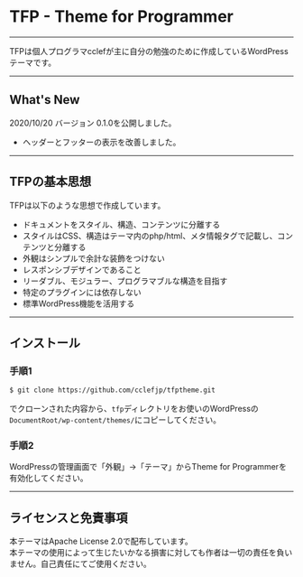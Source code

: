 # TFP - Theme for Programmer

---

TFPは個人プログラマcclefが主に自分の勉強のために作成しているWordPressテーマです。

---

## What's New

2020/10/20 バージョン 0.1.0を公開しました。

* ヘッダーとフッターの表示を改善しました。

---

## TFPの基本思想

TFPは以下のような思想で作成しています。

* ドキュメントをスタイル、構造、コンテンツに分離する
* スタイルはCSS、構造はテーマ内のphp/html、メタ情報タグで記載し、コンテンツと分離する
* 外観はシンプルで余計な装飾をつけない
* レスポンシブデザインであること
* リーダブル、モジュラー、プログラマブルな構造を目指す
* 特定のプラグインには依存しない
* 標準WordPress機能を活用する

---

## インストール

### 手順1

```sh
$ git clone https://github.com/cclefjp/tfptheme.git
```
でクローンされた内容から、`tfp`ディレクトリをお使いのWordPressの`DocumentRoot/wp-content/themes/`にコピーしてください。

### 手順2
WordPressの管理画面で「外観」→「テーマ」からTheme for Programmerを有効化してください。

---

## ライセンスと免責事項

本テーマはApache License 2.0で配布しています。  
本テーマの使用によって生じたいかなる損害に対しても作者は一切の責任を負いません。自己責任にてご使用ください。

